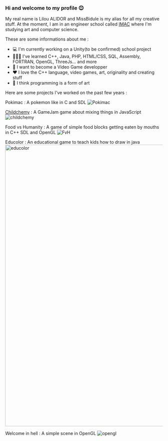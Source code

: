 ### Hi and welcome to my profile 😊

My real name is Lilou ALIDOR and MissBidule is my alias for all my creative stuff.
At the moment, I am in an engineer school called [IMAC](https://www.ingenieur-imac.fr/) where I'm studying art and computer science.

These are some informations about me :

- 💻 I'm currently working on a Unity(to be confirmed) school project 
- 👩🏽‍💻 I've learned C++, Java, PHP, HTML/CSS, SQL, Assembly, FORTRAN, OpenGL, ThreeJs... and more
- 💭 I want to become a Video Game developper
- ❤️ I love the C++ language, video games, art, originality and creating stuff
- 🤔 I think programming is a form of art

Here are some projects I've worked on the past few years :

Pokimac : A pokemon like in C and SDL
![Pokimac](https://user-images.githubusercontent.com/99469442/203804114-72a3a4ea-d13d-4102-b3b9-6e3dcc242fec.gif)

[Childchemy](https://just-kiel.itch.io/childchemy) : A GameJam game about mixing things in JavaScript
![childchemy](https://user-images.githubusercontent.com/99469442/203804259-ecf96640-cbe4-469a-9a21-db3dd7faa3ee.gif)

Food vs Humanity : A game of simple food blocks getting eaten by mouths in C++ SDL and OpenGL
![FvH](https://user-images.githubusercontent.com/99469442/203804523-70d21f6d-71cc-4d61-9512-e6b12ff00832.gif)

Educolor : An educational game to teach kids how to draw in java
<img width="900" alt="educolor" src="https://user-images.githubusercontent.com/99469442/203804638-7da8ee3e-6a32-45b5-a424-5c03baff9066.png">

Welcome in hell : A simple scene in OpenGL
![opengl](https://user-images.githubusercontent.com/99469442/203804981-0946b727-fc9b-4ed2-9925-22176000629d.png)

<!--
**MissBidule/MissBidule** is a ✨ _special_ ✨ repository because its `README.md` (this file) appears on your GitHub profile.

Here are some ideas to get you started:

- 🔭 I’m currently working on ...
- 🌱 I’m currently learning ...
- 👯 I’m looking to collaborate on ...
- 🤔 I’m looking for help with ...
- 💬 Ask me about ...
- 📫 How to reach me: ...
- 😄 Pronouns: ...
- ⚡ Fun fact: ...
-->
